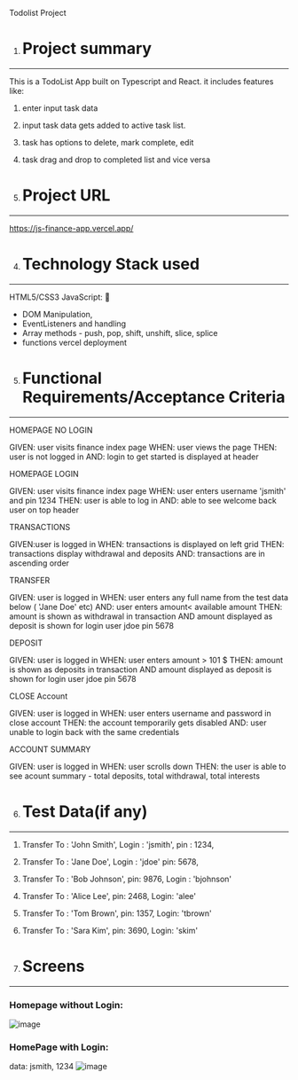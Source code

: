 Todolist Project
1. # Project summary
----------------

This is a TodoList App built on Typescript and React.
it includes features like:
1. enter input task data
2. input task data gets added to active task list.
3. task has options to delete, mark complete, edit
4. task drag and drop to completed list and vice versa


5. # Project URL
----------------

https://js-finance-app.vercel.app/

4. # Technology Stack used
-----------------
HTML5/CSS3
JavaScript: 📜 
  - DOM Manipulation,
  - EventListeners and handling
  - Array methods - push, pop, shift, unshift, slice, splice
  - functions
vercel deployment

5. # Functional Requirements/Acceptance Criteria
-----------------


HOMEPAGE NO LOGIN

GIVEN: user visits finance index page
WHEN: user views the page
THEN: user is not logged in
AND: login to get started is displayed at header


HOMEPAGE LOGIN

GIVEN: user visits finance index page
WHEN: user enters username 'jsmith' and pin 1234
THEN: user is able to log in
AND: able to see welcome back user on top header

TRANSACTIONS

GIVEN:user is logged in
WHEN: transactions is displayed on left grid
THEN: transactions display withdrawal and deposits
AND: transactions are in ascending order



TRANSFER

GIVEN: user is logged in
WHEN: user enters any full name from the test data below ( 'Jane Doe' etc)
AND: user enters amount< available amount
THEN: amount is shown as withdrawal in transaction
AND amount displayed as deposit is shown for login user jdoe pin 5678


DEPOSIT

GIVEN: user is logged in
WHEN: user enters amount > 101 $
THEN: amount is shown as deposits in transaction
AND amount displayed as deposit is shown for login user jdoe pin 5678



CLOSE Account

GIVEN: user is logged in
WHEN: user enters username and password in close account
THEN: the account temporarily gets disabled
AND: user unable to login back with the same credentials



ACCOUNT SUMMARY

GIVEN: user is logged in
WHEN: user scrolls down
THEN: the user is able to see acount summary - total deposits, total withdrawal, total interests



6. # Test Data(if any)
-----------------
 1. Transfer To : 'John Smith',
          Login : 'jsmith',
            pin : 1234,

    
2.  Transfer To :  'Jane Doe',
          Login : 'jdoe'
          pin: 5678,
    
3. Transfer To : 'Bob Johnson',
          pin: 9876,
           Login : 'bjohnson'
 4. Transfer To : 'Alice Lee',
          pin: 2468,
          Login: 'alee'
    
 5.  Transfer To : 'Tom Brown',
          pin: 1357,
          Login: 'tbrown'
 6. Transfer To :  'Sara Kim',
          pin: 3690,
          Login: 'skim'

7. # Screens
------------------
### Homepage without Login:
![image](https://github.com/seyedhaiderraza/JS-dice-game/assets/129282622/1e1f1d33-0a6f-46ef-99a7-26a24985c56f)

### HomePage with Login:
data: jsmith, 1234
![image](https://github.com/seyedhaiderraza/JS-dice-game/assets/129282622/0de0ae03-972f-4d79-a6fd-3b821d9a0da7)











